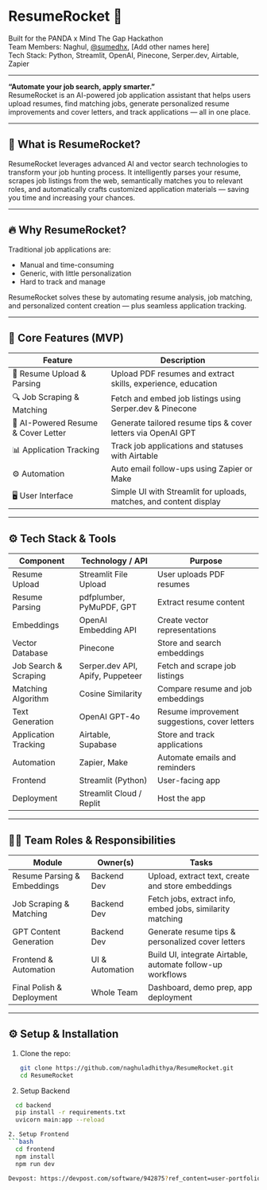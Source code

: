# ResumeRocket 🚀

Built for the PANDA x Mind The Gap Hackathon  
Team Members: Naghul, [@sumedhx](https://github.com/sumedhx), [Add other names here]  
Tech Stack: Python, Streamlit, OpenAI, Pinecone, Serper.dev, Airtable, Zapier

---

**“Automate your job search, apply smarter.”**  
ResumeRocket is an AI-powered job application assistant that helps users upload resumes, find matching jobs, generate personalized resume improvements and cover letters, and track applications — all in one place.

---

## 🧠 What is ResumeRocket?

ResumeRocket leverages advanced AI and vector search technologies to transform your job hunting process. It intelligently parses your resume, scrapes job listings from the web, semantically matches you to relevant roles, and automatically crafts customized application materials — saving you time and increasing your chances.

---

## 🔥 Why ResumeRocket?

Traditional job applications are:

- Manual and time-consuming  
- Generic, with little personalization  
- Hard to track and manage  

ResumeRocket solves these by automating resume analysis, job matching, and personalized content creation — plus seamless application tracking.

---

## 🌟 Core Features (MVP)

| Feature                         | Description                                                        |
|--------------------------------|--------------------------------------------------------------------|
| 📄 Resume Upload & Parsing       | Upload PDF resumes and extract skills, experience, education       |
| 🔍 Job Scraping & Matching       | Fetch and embed job listings using Serper.dev & Pinecone           |
| 🤖 AI-Powered Resume & Cover Letter | Generate tailored resume tips & cover letters via OpenAI GPT        |
| 📊 Application Tracking          | Track job applications and statuses with Airtable                  |
| ⚙️ Automation                   | Auto email follow-ups using Zapier or Make                         |
| 🖥️ User Interface               | Simple UI with Streamlit for uploads, matches, and content display |

---

## ⚙️ Tech Stack & Tools

| Component                 | Technology / API                | Purpose                               |
|--------------------------|--------------------------------|-------------------------------------|
| Resume Upload            | Streamlit File Upload           | User uploads PDF resumes             |
| Resume Parsing           | pdfplumber, PyMuPDF, GPT       | Extract resume content               |
| Embeddings               | OpenAI Embedding API            | Create vector representations       |
| Vector Database          | Pinecone                       | Store and search embeddings          |
| Job Search & Scraping    | Serper.dev API, Apify, Puppeteer | Fetch and scrape job listings         |
| Matching Algorithm       | Cosine Similarity               | Compare resume and job embeddings    |
| Text Generation          | OpenAI GPT-4o                  | Resume improvement suggestions, cover letters |
| Application Tracking     | Airtable, Supabase             | Store and track applications         |
| Automation               | Zapier, Make                   | Automate emails and reminders        |
| Frontend                | Streamlit (Python)             | User-facing app                      |
| Deployment              | Streamlit Cloud / Replit       | Host the app                        |

---

## 🧑‍💻 Team Roles & Responsibilities

| Module                     | Owner(s)        | Tasks                                                                 |
|----------------------------|-----------------|----------------------------------------------------------------------|
| Resume Parsing & Embeddings | Backend Dev     | Upload, extract text, create and store embeddings                    |
| Job Scraping & Matching     | Backend Dev     | Fetch jobs, extract info, embed jobs, similarity matching             |
| GPT Content Generation      | Backend Dev     | Generate resume tips & personalized cover letters                    |
| Frontend & Automation       | UI & Automation | Build UI, integrate Airtable, automate follow-up workflows           |
| Final Polish & Deployment   | Whole Team      | Dashboard, demo prep, app deployment                                 |

---

## ⚙️ Setup & Installation

1. Clone the repo:

   ```bash
   git clone https://github.com/naghuladhithya/ResumeRocket.git
   cd ResumeRocket
   
2. Setup Backend
  ```bash
    cd backend
    pip install -r requirements.txt
    uvicorn main:app --reload

2. Setup Frontend
  ```bash
    cd frontend
    npm install
    npm run dev

Devpost: https://devpost.com/software/942875?ref_content=user-portfolio&ref_feature=in_progress